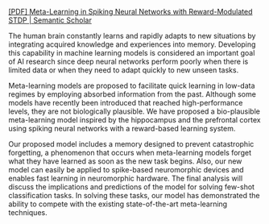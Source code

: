 
[[PDF] Meta-Learning in Spiking Neural Networks with Reward-Modulated STDP | Semantic Scholar](https://www.semanticscholar.org/paper/Meta-Learning-in-Spiking-Neural-Networks-with-STDP-Khoee-Javaheri/166bac00cc0abc8d706689c0764596eda8d213b4)

  
The human brain constantly learns and rapidly adapts to new situations by integrating acquired knowledge and experiences into memory. Developing this capability in machine learning models is considered an important goal of AI research since deep neural networks perform poorly when there is limited data or when they need to adapt quickly to new unseen tasks. 

Meta-learning models are proposed to facilitate quick learning in low-data regimes by employing absorbed information from the past. Although some models have recently been introduced that reached high-performance levels, they are not biologically plausible. We have proposed a bio-plausible meta-learning model inspired by the hippocampus and the prefrontal cortex using spiking neural networks with a reward-based learning system. 

Our proposed model includes a memory designed to prevent catastrophic forgetting, a phenomenon that occurs when meta-learning models forget what they have learned as soon as the new task begins. Also, our new model can easily be applied to spike-based neuromorphic devices and enables fast learning in neuromorphic hardware. The final analysis will discuss the implications and predictions of the model for solving few-shot classification tasks. In solving these tasks, our model has demonstrated the ability to compete with the existing state-of-the-art meta-learning techniques.